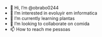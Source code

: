 - 👋 Hi, I’m @obrabo0244
- 👀 I’m interested in evoluyir em informatica
- 🌱 I’m currently learning plantas 
- 💞️ I’m looking to collaborate on comida
- 📫 How to reach me pessoas

<!---
obrabo0244/obrabo0244 is a ✨ special ✨ repository because its `README.md` (this file) appears on your GitHub profile.
You can click the Preview link to take a look at your changes.
--->

